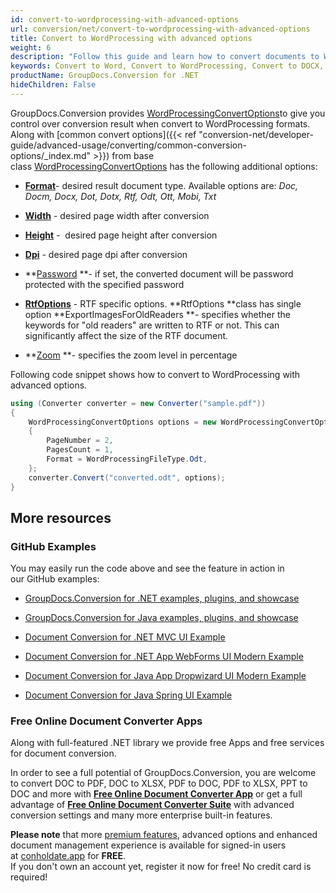 ```yaml
---
id: convert-to-wordprocessing-with-advanced-options
url: conversion/net/convert-to-wordprocessing-with-advanced-options
title: Convert to WordProcessing with advanced options
weight: 6
description: "Follow this guide and learn how to convert documents to Word and Open Document formats like DOC, DOCX, ODT, OTT formats with height, width, DPI and other customizations using GroupDocs.Conversion for .NET."
keywords: Convert to Word, Convert to WordProcessing, Convert to DOCX, Convert to DOC
productName: GroupDocs.Conversion for .NET
hideChildren: False
---
```

GroupDocs.Conversion provides [WordProcessingConvertOptions](https://apireference.groupdocs.com/net/conversion/groupdocs.conversion.options.convert/wordprocessingconvertoptions)to give you control over conversion result when convert to WordProcessing formats. Along with [common convert options]({{< ref "conversion-net/developer-guide/advanced-usage/converting/common-conversion-options/_index.md" >}}) from base class [WordProcessingConvertOptions](https://apireference.groupdocs.com/net/conversion/groupdocs.conversion.options.convert/wordprocessingconvertoptions) has the following additional options:

*   **[Format](https://apireference.groupdocs.com/net/conversion/groupdocs.conversion.options.convert.convertoptions/1/properties/format)**\- desired result document type. Available options are: *Doc, Docm, Docx, Dot, Dotx, Rtf, Odt, Ott, Mobi, Txt*
*   **[Width](https://apireference.groupdocs.com/net/conversion/groupdocs.conversion.options.convert/wordprocessingconvertoptions/properties/width)** - desired page width after conversion  
    
*   **[Height](https://apireference.groupdocs.com/net/conversion/groupdocs.conversion.options.convert/wordprocessingconvertoptions/properties/height)** -  desired page height after conversion  
    
*   **[Dpi](https://apireference.groupdocs.com/net/conversion/groupdocs.conversion.options.convert/wordprocessingconvertoptions/properties/dpi)** - desired page dpi after conversion  
    
*   **[Password](https://apireference.groupdocs.com/net/conversion/groupdocs.conversion.options.convert/wordprocessingconvertoptions/properties/password) **\- if set, the converted document will be password protected with the specified password
*   **[RtfOptions](https://apireference.groupdocs.com/net/conversion/groupdocs.conversion.options.convert/wordprocessingconvertoptions/properties/rtfoptions)** - RTF specific options. **RtfOptions **class has single option **ExportImagesForOldReaders **\- specifies whether the keywords for "old readers" are written to RTF or not. This can significantly affect the size of the RTF document.
*   **[Zoom](https://apireference.groupdocs.com/net/conversion/groupdocs.conversion.options.convert/wordprocessingconvertoptions/properties/zoom) **\- specifies the zoom level in percentage

Following code snippet shows how to convert to WordProcessing with advanced options.

```csharp
using (Converter converter = new Converter("sample.pdf"))
{
    WordProcessingConvertOptions options = new WordProcessingConvertOptions
    {
        PageNumber = 2,
        PagesCount = 1,
        Format = WordProcessingFileType.Odt,
    };
    converter.Convert("converted.odt", options);
}
```

## More resources

### GitHub Examples

You may easily run the code above and see the feature in action in our GitHub examples:

*   [GroupDocs.Conversion for .NET examples, plugins, and showcase](https://github.com/groupdocs-conversion/GroupDocs.Conversion-for-.NET)
    
*   [GroupDocs.Conversion for Java examples, plugins, and showcase](https://github.com/groupdocs-conversion/GroupDocs.Conversion-for-Java)
    
*   [Document Conversion for .NET MVC UI Example](https://github.com/groupdocs-conversion/GroupDocs.Conversion-for-.NET-MVC) 
    
*   [Document Conversion for .NET App WebForms UI Modern Example](https://github.com/groupdocs-conversion/GroupDocs.Conversion-for-.NET-WebForms)
    
*   [Document Conversion for Java App Dropwizard UI Modern Example](https://github.com/groupdocs-conversion/GroupDocs.Conversion-for-Java-Dropwizard)
    
*   [Document Conversion for Java Spring UI Example](https://github.com/groupdocs-conversion/GroupDocs.Conversion-for-Java-Spring)
    

### Free Online Document Converter Apps

Along with full-featured .NET library we provide free Apps and free services for document conversion.

In order to see a full potential of GroupDocs.Conversion, you are welcome to convert DOC to PDF, DOC to XLSX, PDF to DOC, PDF to XLSX, PPT to DOC and more with **[Free Online Document Converter App](https://products.groupdocs.app/conversion)** or get a full advantage of **[Free Online Document Converter Suite](https://conholdate.app/features/document-converter-online)** with advanced conversion settings and many more enterprise built-in features.

**Please note** that more [premium features](https://conholdate.app/features), advanced options and enhanced document management experience is available for signed-in users at [conholdate.app](https://conholdate.app/) for **FREE**.  
If you don't own an account yet, register it now for free! No credit card is required!
